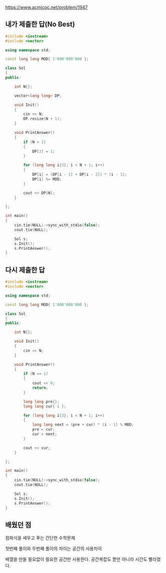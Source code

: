 https://www.acmicpc.net/problem/1947

내가 제출한 답(No Best)
--------------
```cpp
#include <iostream>
#include <vector>

using namespace std;

const long long MOD{ 1'000'000'000 };

class Sol
{
public:

	int N{};

	vector<long long> DP;

	void Init()
	{
		cin >> N;
		DP.resize(N + 1);
	}

	void PrintAnswer()
	{
		if (N > 1)
		{
			DP[2] = 1;
		}

		for (long long i{3}; i < N + 1; i++)
		{
			DP[i] = (DP[i - 1] + DP[i - 2]) * (i - 1);
			DP[i] %= MOD;
		}

		cout << DP[N];
	}

};

int main()
{
	cin.tie(NULL)->sync_with_stdio(false);
	cout.tie(NULL);

	Sol s;
	s.Init();
	s.PrintAnswer();
}
```

다시 제출한 답
-------------
```cpp
#include <iostream>
#include <vector>

using namespace std;

const long long MOD{ 1'000'000'000 };

class Sol
{
public:

	int N{};

	void Init()
	{
		cin >> N;
	}

	void PrintAnswer()
	{
		if (N == 1)
		{
			cout << 0;
			return;
		}

		long long pre{};
		long long cur{ 1 };

		for (long long i{3}; i < N + 1; i++)
		{
			long long next = (pre + cur) * (i - 1) % MOD;
			pre = cur;
			cur = next;
		}

		cout << cur;
	}

};

int main()
{
	cin.tie(NULL)->sync_with_stdio(false);
	cout.tie(NULL);

	Sol s;
	s.Init();
	s.PrintAnswer();
}
```

배웠던 점
------------
점화식을 세우고 푸는 간단한 수학문제

첫번째 풀이와 두번째 풀이의 차이는 공간의 사용차이

배열을 만들 필요없이 필요한 공간만 사용한다. 공간복잡도 뿐만 아니라 시간도 빨라졌다.